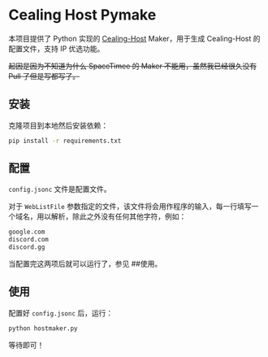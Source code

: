 # Cealing Host Pymake

本项目提供了 Python 实现的 [Cealing-Host](https://github.com/SpaceTimee/Cealing-Host) Maker，用于生成 Cealing-Host 的配置文件，支持 IP 优选功能。

~~起因是因为不知道为什么 SpaceTimee 的 Maker 不能用，虽然我已经很久没有 Pull 了但是写都写了。~~

## 安装

克隆项目到本地然后安装依赖：

```bash
pip install -r requirements.txt
```

## 配置

`config.jsonc` 文件是配置文件。

对于 `WebListFile` 参数指定的文件，该文件将会用作程序的输入，每一行填写一个域名，用以解析，除此之外没有任何其他字符，例如：

```txt
google.com
discord.com
discord.gg
```

当配置完这两项后就可以运行了，参见 ##使用。

## 使用

配置好 `config.jsonc` 后，运行：

```bash
python hostmaker.py
```

等待即可！